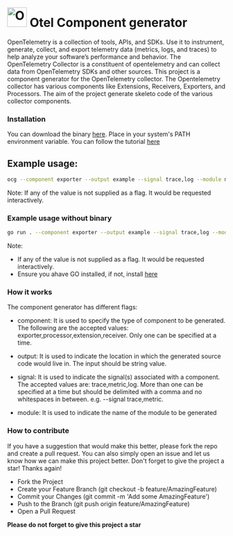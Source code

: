# <img src="https://opentelemetry.io/img/logos/opentelemetry-logo-nav.png" alt="OpenTelemetry Icon" width="45" height=""> Otel Component generator

OpenTelemetry is a collection of tools, APIs, and SDKs. Use it to instrument, generate, collect, and export telemetry data (metrics, logs, and traces) to help analyze your software’s performance and behavior.  The OpenTelemetry Collector is a constituent of opentelemetry and  can collect data from OpenTelemetry SDKs and other sources. This project is a component generator for the OpenTelemetry collector. The Opentelemetry collector has various components like Extensions, Receivers, Exporters, and Processors. The aim of the project generate skeleto code of the various collector components.

### Installation

You can download the binary [here](#). Place in your system's PATH environment variable. You can follow the tutorial [here](https://chlee.co/how-to-setup-environment-variables-for-windows-mac-and-linux/)

## Example usage:

```bash
ocg --component exporter --output example --signal trace,log --module mycomponent
```
Note: If any of the value is not supplied as a flag. It would be requested interactively.

### Example usage without binary

```bash
go run . --component exporter --output example --signal trace,log --module mycomponent
```
Note:

- If any of the value is not supplied as a flag. It would be requested interactively.
- Ensure you ahave GO installed, if not, install [here](https://go.dev/dl/)

### How it works

The component generator has different flags:

- component:
It is used to specify the type of component to be generated. The following are the accepted values: exporter,processor,extension,receiver. Only one can be specified at a time.

- output:
It is used to indicate the location in which the generated source code would live in. The input should be string value.

- signal:
It is used to indicate the signal(s) associated with a component. The accepted values are: trace,metric,log. More than one can be specified at a time but should be delimited with a comma and no whitespaces in between. e.g. --signal trace,metric.

- module:
It is used to indicate the name of the module to be generated

### How to contribute

If you have a suggestion that would make this better, please fork the repo and create a pull request. You can also simply open an issue and let us know how we can make this project better. Don't forget to give the project a star! Thanks again!

- Fork the Project
- Create your Feature Branch (git checkout -b feature/AmazingFeature)
- Commit your Changes (git commit -m 'Add some AmazingFeature')
- Push to the Branch (git push origin feature/AmazingFeature)
- Open a Pull Request


**Please do not forget to give this project a star**
